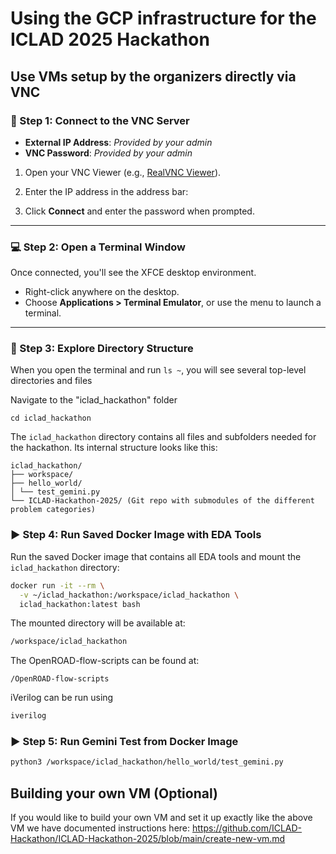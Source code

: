 # Using the GCP infrastructure for the ICLAD 2025 Hackathon

## Use VMs setup by the organizers directly via VNC
### 🔐 Step 1: Connect to the VNC Server

- **External IP Address**: _Provided by your admin_
- **VNC Password**: _Provided by your admin_


1. Open your VNC Viewer (e.g., [RealVNC Viewer](https://www.realvnc.com/en/connect/download/viewer/)).
2. Enter the IP address in the address bar: 

3. Click **Connect** and enter the password when prompted.

---

### 💻 Step 2: Open a Terminal Window

Once connected, you'll see the XFCE desktop environment.

- Right-click anywhere on the desktop.
- Choose **Applications > Terminal Emulator**, or use the menu to launch a terminal.

---

### 📂 Step 3: Explore Directory Structure

When you open the terminal and run `ls ~`, you will see several top-level directories and files

Navigate to the "iclad_hackathon" folder

```
cd iclad_hackathon
```

The `iclad_hackathon` directory contains all files and subfolders needed for the hackathon. Its internal structure looks like this:

```plaintext
iclad_hackathon/
├── workspace/
├── hello_world/
│ └── test_gemini.py
└── ICLAD-Hackathon-2025/ (Git repo with submodules of the different problem categories)
```

### ▶️ Step 4: Run Saved Docker Image with EDA Tools

Run the saved Docker image that contains all EDA tools and mount the `iclad_hackathon` directory:

```bash
docker run -it --rm \
  -v ~/iclad_hackathon:/workspace/iclad_hackathon \
  iclad_hackathon:latest bash
```

The mounted directory will be available at:

```bash
/workspace/iclad_hackathon
```

The OpenROAD-flow-scripts can be found at:

```
/OpenROAD-flow-scripts
```

iVerilog can be run using

```bash
iverilog
```

###  ▶️ Step 5: Run Gemini Test from Docker Image

```bash
python3 /workspace/iclad_hackathon/hello_world/test_gemini.py
```

## Building your own VM (Optional)

If you would like to build your own VM and set it up exactly like the above VM we have documented instructions here:
https://github.com/ICLAD-Hackathon/ICLAD-Hackathon-2025/blob/main/create-new-vm.md 



